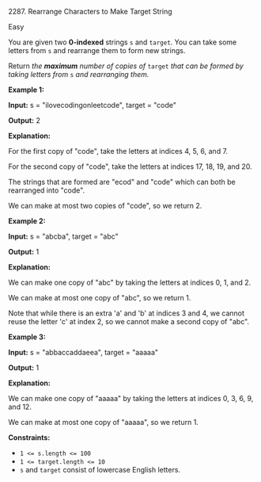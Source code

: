 2287\. Rearrange Characters to Make Target String

Easy

You are given two **0-indexed** strings `s` and `target`. You can take some letters from `s` and rearrange them to form new strings.

Return _the **maximum** number of copies of_ `target` _that can be formed by taking letters from_ `s` _and rearranging them._

**Example 1:**

**Input:** s = "ilovecodingonleetcode", target = "code"

**Output:** 2

**Explanation:**

For the first copy of "code", take the letters at indices 4, 5, 6, and 7.

For the second copy of "code", take the letters at indices 17, 18, 19, and 20.

The strings that are formed are "ecod" and "code" which can both be rearranged into "code".

We can make at most two copies of "code", so we return 2. 

**Example 2:**

**Input:** s = "abcba", target = "abc"

**Output:** 1

**Explanation:**

We can make one copy of "abc" by taking the letters at indices 0, 1, and 2.

We can make at most one copy of "abc", so we return 1.

Note that while there is an extra 'a' and 'b' at indices 3 and 4, we cannot reuse the letter 'c' at index 2, so we cannot make a second copy of "abc". 

**Example 3:**

**Input:** s = "abbaccaddaeea", target = "aaaaa"

**Output:** 1

**Explanation:**

We can make one copy of "aaaaa" by taking the letters at indices 0, 3, 6, 9, and 12.

We can make at most one copy of "aaaaa", so we return 1. 

**Constraints:**

*   `1 <= s.length <= 100`
*   `1 <= target.length <= 10`
*   `s` and `target` consist of lowercase English letters.